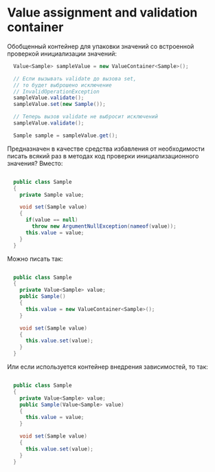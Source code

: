 # Value assignment and validation container

Обобщенный контейнер для упаковки значений со встроенной проверкой инициализации значений:

```csharp
  Value<Sample> sampleValue = new ValueContainer<Sample>();

  // Если вызывать validate до вызова set,
  // то будет выброшено исключение
  // InvalidOperationException
  sampleValue.validate();
  sampleValue.set(new Sample());

  // Теперь вызов validate не выбросит исключений
  sampleValue.validate();

  Sample sample = sampleValue.get();

```

Предназначен в качестве средства избавления от необходимости писать всякий раз в методах код проверки инициализационного значения? Вместо:

```csharp

  public class Sample
  {
    private Sample value;

    void set(Sample value)
    {
      if(value == null)
        throw new ArgumentNullException(nameof(value));
      this.value = value;
    }
  }
```

Можно писать так:

```csharp

  public class Sample
  {
    private Value<Sample> value;
    public Sample()
    {
      this.value = new ValueContainer<Sample>();
    }

    void set(Sample value)
    {
      this.value.set(value);
    }
  }
```

Или если используется контейнер внедрения зависимостей, то так:

```csharp

  public class Sample
  {
    private Value<Sample> value;
    public Sample(Value<Sample> value)
    {
      this.value = value;
    }

    void set(Sample value)
    {
      this.value.set(value);
    }
  }
```

